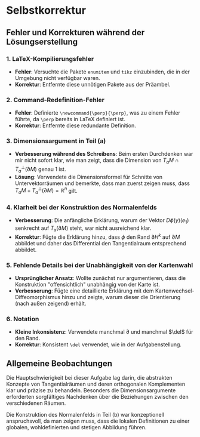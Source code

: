# Selbstkorrektur

## Fehler und Korrekturen während der Lösungserstellung

### 1. LaTeX-Kompilierungsfehler
- **Fehler**: Versuchte die Pakete `enumitem` und `tikz` einzubinden, die in der Umgebung nicht verfügbar waren.
- **Korrektur**: Entfernte diese unnötigen Pakete aus der Präambel.

### 2. Command-Redefinition-Fehler
- **Fehler**: Definierte `\newcommand{\perp}{\perp}`, was zu einem Fehler führte, da `\perp` bereits in LaTeX definiert ist.
- **Korrektur**: Entfernte diese redundante Definition.

### 3. Dimensionsargument in Teil (a)
- **Verbesserung während des Schreibens**: Beim ersten Durchdenken war mir nicht sofort klar, wie man zeigt, dass die Dimension von $T_a M \cap T_a^{\perp}(\partial M)$ genau 1 ist. 
- **Lösung**: Verwendete die Dimensionsformel für Schnitte von Untervektorräumen und bemerkte, dass man zuerst zeigen muss, dass $T_a M + T_a^{\perp}(\partial M) = \mathbb{R}^n$ gilt.

### 4. Klarheit bei der Konstruktion des Normalenfelds
- **Verbesserung**: Die anfängliche Erklärung, warum der Vektor $D\phi(y)(e_1)$ senkrecht auf $T_x(\partial M)$ steht, war nicht ausreichend klar.
- **Korrektur**: Fügte die Erklärung hinzu, dass $\phi$ den Rand $\partial H^k$ auf $\partial M$ abbildet und daher das Differential den Tangentialraum entsprechend abbildet.

### 5. Fehlende Details bei der Unabhängigkeit von der Kartenwahl
- **Ursprünglicher Ansatz**: Wollte zunächst nur argumentieren, dass die Konstruktion "offensichtlich" unabhängig von der Karte ist.
- **Verbesserung**: Fügte eine detaillierte Erklärung mit dem Kartenwechsel-Diffeomorphismus hinzu und zeigte, warum dieser die Orientierung (nach außen zeigend) erhält.

### 6. Notation
- **Kleine Inkonsistenz**: Verwendete manchmal $\partial$ und manchmal $\del$ für den Rand.
- **Korrektur**: Konsistent `\del` verwendet, wie in der Aufgabenstellung.

## Allgemeine Beobachtungen

Die Hauptschwierigkeit bei dieser Aufgabe lag darin, die abstrakten Konzepte von Tangentialräumen und deren orthogonalen Komplementen klar und präzise zu behandeln. Besonders die Dimensionsargumente erforderten sorgfältiges Nachdenken über die Beziehungen zwischen den verschiedenen Räumen.

Die Konstruktion des Normalenfelds in Teil (b) war konzeptionell anspruchsvoll, da man zeigen muss, dass die lokalen Definitionen zu einer globalen, wohldefinierten und stetigen Abbildung führen.